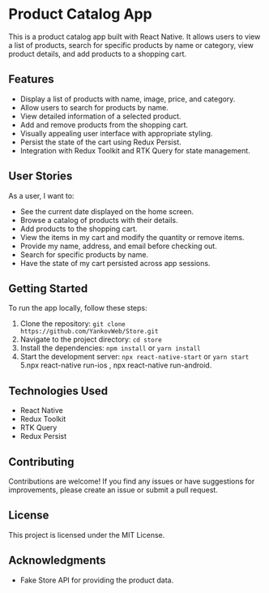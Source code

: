 # Product Catalog App

This is a product catalog app built with React Native. It allows users to view a list of products, search for specific products by name or category, view product details, and add products to a shopping cart.

## Features

- Display a list of products with name, image, price, and category.
- Allow users to search for products by name.
- View detailed information of a selected product.
- Add and remove products from the shopping cart.
- Visually appealing user interface with appropriate styling.
- Persist the state of the cart using Redux Persist.
- Integration with Redux Toolkit and RTK Query for state management.

## User Stories

As a user, I want to:

- See the current date displayed on the home screen.
- Browse a catalog of products with their details.
- Add products to the shopping cart.
- View the items in my cart and modify the quantity or remove items.
- Provide my name, address, and email before checking out.
- Search for specific products by name.
- Have the state of my cart persisted across app sessions.

## Getting Started

To run the app locally, follow these steps:

1. Clone the repository: `git clone https://github.com/YankovWeb/Store.git`
2. Navigate to the project directory: `cd store`
3. Install the dependencies: `npm install` or `yarn install`
4. Start the development server: `npx react-native-start` or `yarn start`
5.npx react-native run-ios , npx react-native run-android.


## Technologies Used

- React Native
- Redux Toolkit
- RTK Query
- Redux Persist

## Contributing

Contributions are welcome! If you find any issues or have suggestions for improvements, please create an issue or submit a pull request.

## License

This project is licensed under the MIT License.

## Acknowledgments

- Fake Store API for providing the product data.
